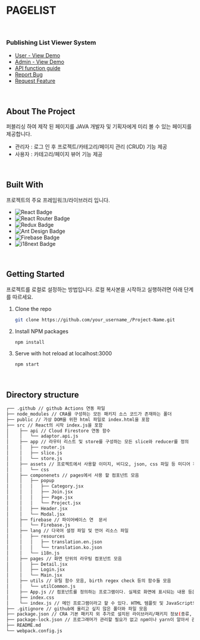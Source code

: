 # PAGELIST

<!-- PROJECT -->
<br />
<div>
<h3>Publishing List Viewer System</h3>
  <ul>
      <li>
         <a href="http://pagelist-domfam.s3-website.ap-northeast-2.amazonaws.com/detail/lcoc3pgz7ic">User - View Demo</a>
      </li>
      <li>
         <a href="http://pagelist-domfam.s3-website.ap-northeast-2.amazonaws.com">Admin - View Demo</a>
      </li>
      <li>
         <a href="https://docs.google.com/spreadsheets/d/1jvHRd4YMYSAPiGti8lbX9Q51749pPijATF2IPUXHVVk/edit#gid=1153770286">API function guide</a>
      </li>
      <li>
         <a href="https://github.com/choi-hyunwon/pagelist/issues">Report Bug</a>
      </li>
      <li>
         <a href="https://github.com/choi-hyunwon/pagelist/issues">Request Feature</a>
      </li>
  </ul>
</div>
<br />

<!-- ABOUT THE PROJECT -->
## About The Project

퍼블리싱 하여 제작 된 페이지를 JAVA 개발자 및 기획자에게 미리 볼 수 있는 페이지를 제공합니다.

* 관리자 : 로그 인 후 프로젝트/카테고리/페이지 관리 (CRUD) 기능 제공
* 사용자 : 카테고리/페이지 뷰어 기능 제공

<br />

## Built With

프로젝트의 주요 프레임워크/라이브러리 입니다.

* ![React Badge](https://img.shields.io/badge/React-61DAFB?logo=react&logoColor=000&style=flat-square)
* ![React Router Badge](https://img.shields.io/badge/React%20Router-CA4245?logo=reactrouter&logoColor=fff&style=flat-square)
* ![Redux Badge](https://img.shields.io/badge/Redux-764ABC?logo=redux&logoColor=fff&style=flat-square)
* ![Ant Design Badge](https://img.shields.io/badge/Ant%20Design-0170FE?logo=antdesign&logoColor=fff&style=flat-square)
* ![Firebase Badge](https://img.shields.io/badge/Firebase-FFCA28?logo=firebase&logoColor=000&style=flat-square)
* ![i18next Badge](https://img.shields.io/badge/i18next-26A69A?logo=i18next&logoColor=fff&style=flat-square)

<br />

<!-- GETTING STARTED -->
## Getting Started

프로젝트를 로컬로 설정하는 방법입니다. 로컬 복사본을 시작하고 실행하려면 아래 단계를 따르세요.

1. Clone the repo
   ```sh
   git clone https://github.com/your_username_/Project-Name.git
   ```
2. Install NPM packages
   ```sh
   npm install
   ```
3. Serve with hot reload at localhost:3000
   ```sh
   npm start
   ```

<br />

<!-- DIRECTORY STRUCTURE -->
## Directory structure

```bash
┌── .github // github Actions 연동 파일
├── node_modules // CRA를 구성하는 모든 패키지 소스 코드가 존재하는 폴더
├── public // 가상 DOM을 위한 html 파일로 index.html을 포함
├── src // React의 시작 index.js을 포함
│    ├── api // Cloud Firestore 연동 함수 
│    │   └── adaptor.api.js
│    ├── app // 라우터 리스트 및 store를 구성하는 모든 slice와 reducer를 정의
│    │   ├── router.js
│    │   ├── slice.js
│    │   └── store.js 
│    ├── assets // 프로젝트에서 사용할 이미지, 비디오, json, css 파일 등 미디어 파일들을 모아두어 저장하는 곳.
│    │   └── css
│    ├── componenets // pages에서 사용 할 컴포넌트 모음
│    │   ├── popup
│    │   │   ├── Category.jsx
│    │   │   ├── Join.jsx
│    │   │   ├── Page.jsx
│    │   │   └── Project.jsx
│    │   ├── Header.jsx
│    │   └── Modal.jsx
│    ├── firebase // 파이어베이스 연  문서
│    │   └── Firebase.js
│    ├── lang // 다국어 설정 파일 및 언어 리소스 파일
│    │   ├── resources
│    │   │   ├── translation.en.json
│    │   │   └── translation.ko.json
│    │   └── i18n.js
│    ├── pages // 화면 단위의 라우팅 컴포넌트 모음
│    │   ├── Detail.jsx
│    │   ├── Login.jsx
│    │   └── Main.jsx
│    ├── utils // 유틸 함수 모음, birth regex check 등의 함수들 모음
│    │   └── utilCommon.js
│    ├── App.js // 컴포넌트를 정의하는 프로그램이다. 실제로 화면에 표시되는 내용 등은 여기에서 정의된다.
│    ├── index.css
│    └── index.js // 메인 프로그램이라고 할 수 있다. HTML 템플릿 및 JavaScript의 컴포넌트를 조합하여 렌더링하고 실제 표시
├── .gitignore // github에 올리고 싶지 않은 폴더와 파일 모음
├── package.json // CRA 기본 패키지 외 추가로 설치된 라이브러리/패키지 정보(종류, 버전)가 기록되는 파일
├── package-lock.json // 프로그래머가 관리할 필요가 없고 npm이나 yarn이 알아서 관리해 주는 파일 모음
├── README.md
└── webpack.config.js 
```





